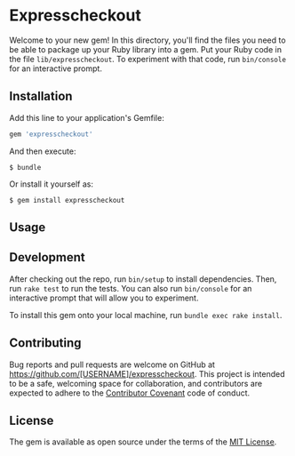 # Expresscheckout

Welcome to your new gem! In this directory, you'll find the files you need to be able to package up your Ruby library into a gem. Put your Ruby code in the file `lib/expresscheckout`. To experiment with that code, run `bin/console` for an interactive prompt.


## Installation

Add this line to your application's Gemfile:

```ruby
gem 'expresscheckout'
```

And then execute:

    $ bundle

Or install it yourself as:

    $ gem install expresscheckout

## Usage


## Development

After checking out the repo, run `bin/setup` to install dependencies. Then, run `rake test` to run the tests. You can also run `bin/console` for an interactive prompt that will allow you to experiment.

To install this gem onto your local machine, run `bundle exec rake install`.

## Contributing

Bug reports and pull requests are welcome on GitHub at https://github.com/[USERNAME]/expresscheckout. This project is intended to be a safe, welcoming space for collaboration, and contributors are expected to adhere to the [Contributor Covenant](http://contributor-covenant.org) code of conduct.


## License

The gem is available as open source under the terms of the [MIT License](http://opensource.org/licenses/MIT).

